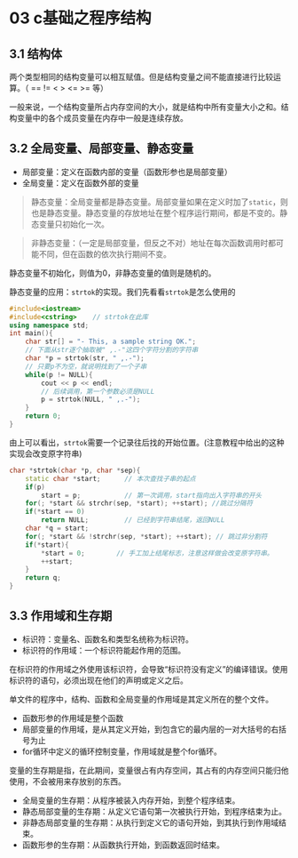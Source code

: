 # 03 c基础之程序结构

## 3.1 结构体

两个类型相同的结构变量可以相互赋值。但是结构变量之间不能直接进行比较运算。（ == != < > <= >= 等）

一般来说，一个结构变量所占内存空间的大小，就是结构中所有变量大小之和。结构变量中的各个成员变量在内存中一般是连续存放。

## 3.2 全局变量、局部变量、静态变量

- 局部变量：定义在函数内部的变量（函数形参也是局部变量）
- 全局变量：定义在函数外部的变量

>静态变量：全局变量都是静态变量。局部变量如果在定义时加了`static`，则也是静态变量。静态变量的存放地址在整个程序运行期间，都是不变的。静态变量只初始化一次。

>非静态变量：（一定是局部变量，但反之不对）地址在每次函数调用时都可能不同，但在函数的依次执行期间不变。

静态变量不初始化，则值为0，非静态变量的值则是随机的。

静态变量的应用：`strtok`的实现。我们先看看`strtok`是怎么使用的

```cpp
#include<iostream>
#include<cstring>    // strtok在此库
using namespace std;
int main(){
    char str[] = "- This, a sample string OK.";
    // 下面从str逐个抽取被" ,.-"这四个字符分割的字符串
    char *p = strtok(str, " ,.-");
    // 只要p不为空，就说明找到了一个子串
    while(p != NULL){
        cout << p << endl;
        // 后续调用，第一个参数必须是NULL
        p = strtok(NULL, " ,.-");
    }
    return 0;
}
```

由上可以看出，`strtok`需要一个记录往后找的开始位置。(注意教程中给出的这种实现会改变原字符串)

```cpp
char *strtok(char *p, char *sep){
    static char *start;      // 本次查找子串的起点
    if(p)   
        start = p;           // 第一次调用，start指向出入字符串的开头
    for(; *start && strchr(sep, *start); ++start); //跳过分隔符
    if(*start == 0)
        return NULL;         // 已经到字符串结尾，返回NULL
    char *q = start;
    for(; *start && !strchr(sep, *start); ++start); // 跳过非分割符
    if(*start){
        *start = 0;        // 手工加上结尾标志，注意这样做会改变原字符串。
        ++start;
    }
    return q;
}
```

## 3.3 作用域和生存期

- 标识符：变量名、函数名和类型名统称为标识符。
- 标识符的作用域：一个标识符能起作用的范围。

在标识符的作用域之外使用该标识符，会导致“标识符没有定义”的编译错误。使用标识符的语句，必须出现在他们的声明或定义之后。

单文件的程序中，结构、函数和全局变量的作用域是其定义所在的整个文件。

- 函数形参的作用域是整个函数
- 局部变量的作用域，是从其定义开始，到包含它的最内层的一对大括号的右括号为止
- for循环中定义的循环控制变量，作用域就是整个for循环。

变量的生存期是指，在此期间，变量很占有内存空间，其占有的内存空间只能归他使用，不会被用来存放别的东西。

- 全局变量的生存期：从程序被装入内存开始，到整个程序结束。
- 静态局部变量的生存期：从定义它语句第一次被执行开始，到程序结束为止。
- 非静态局部变量的生存期：从执行到定义它的语句开始，到其执行到作用域结束。
- 函数形参的生存期：从函数执行开始，到函数返回时结束。
